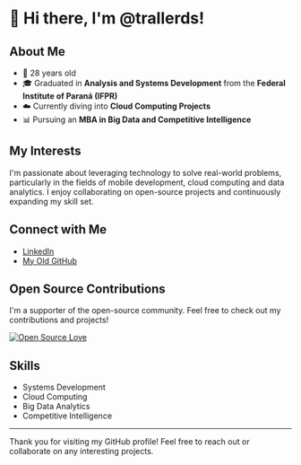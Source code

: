 # 👋 Hi there, I'm @trallerds!

## About Me
- 🌟 28 years old
- 🎓 Graduated in **Analysis and Systems Development** from the **Federal Institute of Paraná (IFPR)**
- ☁️ Currently diving into **Cloud Computing Projects**
- 📊 Pursuing an **MBA in Big Data and Competitive Intelligence**

## My Interests
I'm passionate about leveraging technology to solve real-world problems, particularly in the fields of mobile development, cloud computing and data analytics. I enjoy collaborating on open-source projects and continuously expanding my skill set.

## Connect with Me
- [LinkedIn](https://www.linkedin.com/in/jeszgoncalves/)
- [My Old GitHub](https://github.com/trallerd)

## Open Source Contributions
I'm a supporter of the open-source community. Feel free to check out my contributions and projects!

[![Open Source Love](https://badges.frapsoft.com/os/v1/open-source.svg?v=103)](https://github.com/ellerbrock/open-source-badges/)

## Skills
- Systems Development
- Cloud Computing
- Big Data Analytics
- Competitive Intelligence

---

Thank you for visiting my GitHub profile! Feel free to reach out or collaborate on any interesting projects.
